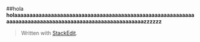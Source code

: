 ##hola
**holaaaaaaaaaaaaaaaaaaaaaaaaaaaaaaaaaaaaaaaaaaaaaaaaaaaaaaaaaaaaaaaaaaaaaaaaaaaaaaaaaaaaaaaaaaaaaaaaaaaaaaaazzzzzz**



> Written with [StackEdit](https://stackedit.io/).
<!--stackedit_data:
eyJoaXN0b3J5IjpbMzA1MzYzMTU5XX0=
-->